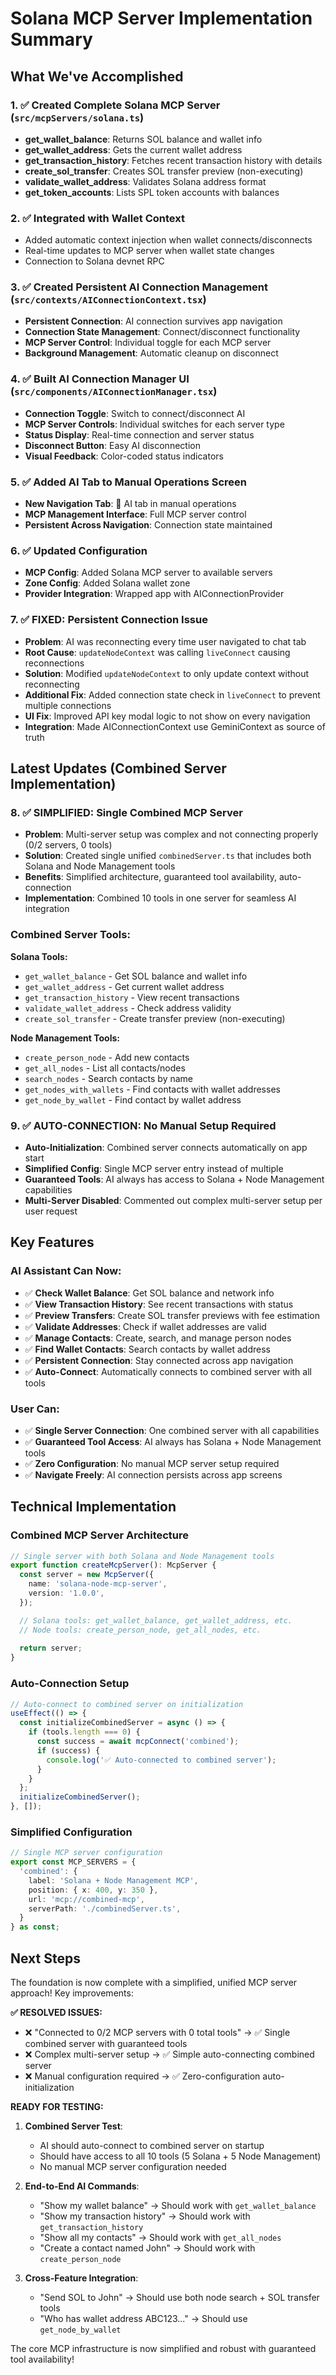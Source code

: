 # Solana MCP Server Implementation Summary

## What We've Accomplished

### 1. ✅ Created Complete Solana MCP Server (`src/mcpServers/solana.ts`)
- **get_wallet_balance**: Returns SOL balance and wallet info
- **get_wallet_address**: Gets the current wallet address
- **get_transaction_history**: Fetches recent transaction history with details
- **create_sol_transfer**: Creates SOL transfer preview (non-executing)
- **validate_wallet_address**: Validates Solana address format
- **get_token_accounts**: Lists SPL token accounts with balances

### 2. ✅ Integrated with Wallet Context
- Added automatic context injection when wallet connects/disconnects
- Real-time updates to MCP server when wallet state changes
- Connection to Solana devnet RPC

### 3. ✅ Created Persistent AI Connection Management (`src/contexts/AIConnectionContext.tsx`)
- **Persistent Connection**: AI connection survives app navigation
- **Connection State Management**: Connect/disconnect functionality
- **MCP Server Control**: Individual toggle for each MCP server
- **Background Management**: Automatic cleanup on disconnect

### 4. ✅ Built AI Connection Manager UI (`src/components/AIConnectionManager.tsx`)
- **Connection Toggle**: Switch to connect/disconnect AI
- **MCP Server Controls**: Individual switches for each server type
- **Status Display**: Real-time connection and server status
- **Disconnect Button**: Easy AI disconnection
- **Visual Feedback**: Color-coded status indicators

### 5. ✅ Added AI Tab to Manual Operations Screen
- **New Navigation Tab**: 🤖 AI tab in manual operations
- **MCP Management Interface**: Full MCP server control
- **Persistent Across Navigation**: Connection state maintained

### 6. ✅ Updated Configuration
- **MCP Config**: Added Solana MCP server to available servers
- **Zone Config**: Added Solana wallet zone
- **Provider Integration**: Wrapped app with AIConnectionProvider

### 7. ✅ **FIXED: Persistent Connection Issue**
- **Problem**: AI was reconnecting every time user navigated to chat tab
- **Root Cause**: `updateNodeContext` was calling `liveConnect` causing reconnections
- **Solution**: Modified `updateNodeContext` to only update context without reconnecting
- **Additional Fix**: Added connection state check in `liveConnect` to prevent multiple connections
- **UI Fix**: Improved API key modal logic to not show on every navigation
- **Integration**: Made AIConnectionContext use GeminiContext as source of truth

## Latest Updates (Combined Server Implementation)

### 8. ✅ **SIMPLIFIED: Single Combined MCP Server**
- **Problem**: Multi-server setup was complex and not connecting properly (0/2 servers, 0 tools)
- **Solution**: Created single unified `combinedServer.ts` that includes both Solana and Node Management tools
- **Benefits**: Simplified architecture, guaranteed tool availability, auto-connection
- **Implementation**: Combined 10 tools in one server for seamless AI integration

### Combined Server Tools:
**Solana Tools:**
- `get_wallet_balance` - Get SOL balance and wallet info
- `get_wallet_address` - Get current wallet address  
- `get_transaction_history` - View recent transactions
- `validate_wallet_address` - Check address validity
- `create_sol_transfer` - Create transfer preview (non-executing)

**Node Management Tools:**
- `create_person_node` - Add new contacts
- `get_all_nodes` - List all contacts/nodes
- `search_nodes` - Search contacts by name
- `get_nodes_with_wallets` - Find contacts with wallet addresses
- `get_node_by_wallet` - Find contact by wallet address

### 9. ✅ **AUTO-CONNECTION: No Manual Setup Required**
- **Auto-Initialization**: Combined server connects automatically on app start
- **Simplified Config**: Single MCP server entry instead of multiple
- **Guaranteed Tools**: AI always has access to Solana + Node Management capabilities
- **Multi-Server Disabled**: Commented out complex multi-server setup per user request

## Key Features

### AI Assistant Can Now:
- ✅ **Check Wallet Balance**: Get SOL balance and network info
- ✅ **View Transaction History**: See recent transactions with status
- ✅ **Preview Transfers**: Create SOL transfer previews with fee estimation
- ✅ **Validate Addresses**: Check if wallet addresses are valid
- ✅ **Manage Contacts**: Create, search, and manage person nodes
- ✅ **Find Wallet Contacts**: Search contacts by wallet address
- ✅ **Persistent Connection**: Stay connected across app navigation
- ✅ **Auto-Connect**: Automatically connects to combined server with all tools

### User Can:
- ✅ **Single Server Connection**: One combined server with all capabilities
- ✅ **Guaranteed Tool Access**: AI always has Solana + Node Management tools
- ✅ **Zero Configuration**: No manual MCP server setup required
- ✅ **Navigate Freely**: AI connection persists across app screens

## Technical Implementation

### Combined MCP Server Architecture
```typescript
// Single server with both Solana and Node Management tools
export function createMcpServer(): McpServer {
  const server = new McpServer({
    name: 'solana-node-mcp-server',
    version: '1.0.0',
  });

  // Solana tools: get_wallet_balance, get_wallet_address, etc.
  // Node tools: create_person_node, get_all_nodes, etc.
  
  return server;
}
```

### Auto-Connection Setup
```typescript
// Auto-connect to combined server on initialization
useEffect(() => {
  const initializeCombinedServer = async () => {
    if (tools.length === 0) {
      const success = await mcpConnect('combined');
      if (success) {
        console.log('✅ Auto-connected to combined server');
      }
    }
  };
  initializeCombinedServer();
}, []);
```

### Simplified Configuration
```typescript
// Single MCP server configuration
export const MCP_SERVERS = {
  'combined': {
    label: 'Solana + Node Management MCP',
    position: { x: 400, y: 350 },
    url: 'mcp://combined-mcp',
    serverPath: './combinedServer.ts',
  }
} as const;
```

## Next Steps

The foundation is now complete with a simplified, unified MCP server approach! Key improvements:

**✅ RESOLVED ISSUES:**
- ❌ "Connected to 0/2 MCP servers with 0 total tools" → ✅ Single combined server with guaranteed tools
- ❌ Complex multi-server setup → ✅ Simple auto-connecting combined server
- ❌ Manual configuration required → ✅ Zero-configuration auto-initialization

**READY FOR TESTING:**
1. **Combined Server Test**: 
   - AI should auto-connect to combined server on startup
   - Should have access to all 10 tools (5 Solana + 5 Node Management)
   - No manual MCP server configuration needed

2. **End-to-End AI Commands**:
   - "Show my wallet balance" → Should work with `get_wallet_balance`
   - "Show my transaction history" → Should work with `get_transaction_history`
   - "Show all my contacts" → Should work with `get_all_nodes`
   - "Create a contact named John" → Should work with `create_person_node`

3. **Cross-Feature Integration**:
   - "Send SOL to John" → Should use both node search + SOL transfer tools
   - "Who has wallet address ABC123..." → Should use `get_node_by_wallet`

The core MCP infrastructure is now simplified and robust with guaranteed tool availability!
